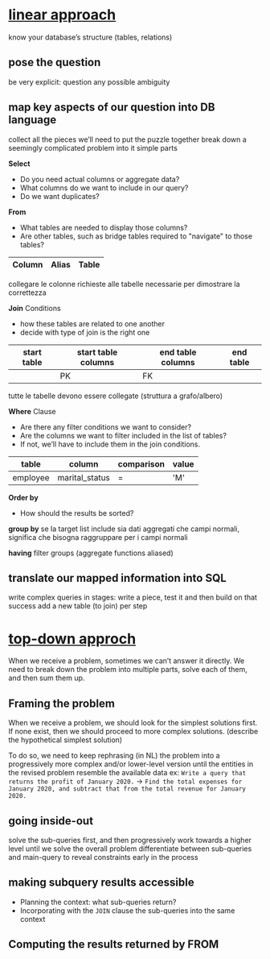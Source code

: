 # [linear approach](https://www.essentialsql.com/write-sql/)
know your database’s structure (tables, relations)
## pose the question
be very explicit: question any possible ambiguity

## map key aspects of our question into DB language
collect all the pieces we’ll need to put the puzzle together
break down a seemingly complicated problem into it simple parts

**Select**
- Do you need actual columns or aggregate data?
- What columns do we want to include in our query?
- Do we want duplicates?

**From**
- What tables are needed to display those columns?
- Are other tables, such as bridge tables required to "navigate" to those tables?

|Column|Alias|Table|
|-|-|-|
collegare le colonne richieste alle tabelle necessarie per dimostrare la correttezza

**Join** Conditions
- how these tables are related to one another
- decide with type of join is the right one

|start table|start table columns|end table columns|end table|
|-|-|-|-|
||PK|FK||
tutte le tabelle devono essere collegate (struttura a grafo/albero)

**Where** Clause
- Are there any filter conditions we want to consider?
- Are the columns we want to filter included in the list of tables?
- If not, we’ll have to include them in the join conditions.

|table|column|comparison|value|
|-|-|-|-|
|employee|marital_status|=|'M'|

**Order by**
- How should the results be sorted?

**group by**
se la target list include sia dati aggregati che campi normali, significa che bisogna raggruppare per i campi normali

**having**
filter groups (aggregate functions aliased)
## translate our mapped information into SQL
write complex queries in stages: write a piece, test it and then build on that success
add a new table (to join) per step

# [top-down approch](https://junglescouteng.medium.com/a-practical-guide-to-complex-sql-queries-1880a91def20)
When we receive a problem, sometimes we can’t answer it directly. We need to break down the problem into multiple parts, solve each of them, and then sum them up.

## Framing the problem
When we receive a problem, we should look for the simplest solutions first. If none exist, then we should proceed to more complex solutions.
(describe the hypothetical simplest solution)

To do so, we need to keep rephrasing (in NL) the problem into a progressively more complex and/or lower-level version until the entities in the revised problem resemble the available data
ex: `Write a query that returns the profit of January 2020.` →
`Find the total expenses for January 2020, and subtract that from the total revenue for January 2020.`

## going inside-out
solve the sub-queries first, and then progressively work towards a higher level until we solve the overall problem
differentiate between sub-queries and main-query to reveal constraints early in the process

## making subquery results accessible
- Planning the context: what sub-queries return?
- Incorporating with the `JOIN` clause the sub-queries into the same context

## Computing the results returned by FROM

